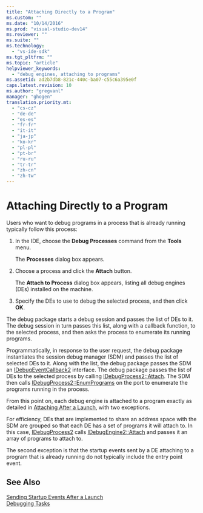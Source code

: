 ```yaml
---
title: "Attaching Directly to a Program"
ms.custom: ""
ms.date: "10/14/2016"
ms.prod: "visual-studio-dev14"
ms.reviewer: ""
ms.suite: ""
ms.technology: 
  - "vs-ide-sdk"
ms.tgt_pltfrm: ""
ms.topic: "article"
helpviewer_keywords: 
  - "debug engines, attaching to programs"
ms.assetid: ad2b7db8-821c-440c-ba07-c55c6a395e0f
caps.latest.revision: 10
ms.author: "gregvanl"
manager: "ghogen"
translation.priority.mt: 
  - "cs-cz"
  - "de-de"
  - "es-es"
  - "fr-fr"
  - "it-it"
  - "ja-jp"
  - "ko-kr"
  - "pl-pl"
  - "pt-br"
  - "ru-ru"
  - "tr-tr"
  - "zh-cn"
  - "zh-tw"
---
```

# Attaching Directly to a Program
Users who want to debug programs in a process that is already running typically follow this process:  
  
1.  In the IDE, choose the **Debug Processes** command from the **Tools** menu.  
  
     The **Processes** dialog box appears.  
  
2.  Choose a process and click the **Attach** button.  
  
     The **Attach to Process** dialog box appears, listing all debug engines (DEs) installed on the machine.  
  
3.  Specify the DEs to use to debug the selected process, and then click **OK**.  
  
 The debug package starts a debug session and passes the list of DEs to it. The debug session in turn passes this list, along with a callback function, to the selected process, and then asks the process to enumerate its running programs.  
  
 Programmatically, in response to the user request, the debug package instantiates the session debug manager (SDM) and passes the list of selected DEs to it. Along with the list, the debug package passes the SDM an [IDebugEventCallback2](../extensibility/idebugeventcallback2.md) interface. The debug package passes the list of DEs to the selected process by calling [IDebugProcess2::Attach](../extensibility/idebugprocess2--attach.md). The SDM then calls [IDebugProcess2::EnumPrograms](../extensibility/idebugprocess2--enumprograms.md) on the port to enumerate the programs running in the process.  
  
 From this point on, each debug engine is attached to a program exactly as detailed in [Attaching After a Launch](../extensibility/attaching-after-a-launch.md), with two exceptions.  
  
 For efficiency, DEs that are implemented to share an address space with the SDM are grouped so that each DE has a set of programs it will attach to. In this case, [IDebugProcess2](../extensibility/idebugprocess2.md) calls [IDebugEngine2::Attach](../extensibility/idebugengine2--attach.md) and passes it an array of programs to attach to.  
  
 The second exception is that the startup events sent by a DE attaching to a program that is already running do not typically include the entry point event.  
  
## See Also  
 [Sending Startup Events After a Launch](../extensibility/sending-startup-events-after-a-launch.md)   
 [Debugging Tasks](../extensibility/debugging-tasks.md)